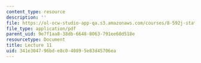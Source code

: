 ```yaml
---
content_type: resource
description: ''
file: https://ol-ocw-studio-app-qa.s3.amazonaws.com/courses/8-592j-statistical-physics-in-biology-spring-2011/341e304796bde8c040895e83d45706ea_MIT8_592JS11_lec11.pdf
file_type: application/pdf
parent_uid: 9e7f1aa8-38db-6648-8063-791ee60d518e
resourcetype: Document
title: Lecture 11
uid: 341e3047-96bd-e8c0-4089-5e83d45706ea
---
```

